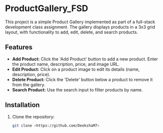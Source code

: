 # ProductGallery_FSD

This project is a simple Product Gallery implemented as part of a full-stack development class assignment. The gallery displays products in a 3x3 grid layout, with functionality to add, edit, delete, and search products.

## Features

- **Add Product:** Click the 'Add Product' button to add a new product. Enter the product name, description, price, and image URL.
- **Edit Product:** Click on a product image to edit its details (name, description, price).
- **Delete Product:** Click the 'Delete' button below a product to remove it from the gallery.
- **Search Product:** Use the search input to filter products by name.

## Installation

1. Clone the repository:
   ```bash
   git clone <https://github.com/DeekshaM7>
